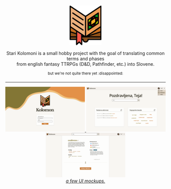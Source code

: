 <p align="center">
  <img src="https://raw.githubusercontent.com/Stari-kolomoni/kolomon-designs/master/static/kolomon-icon-v3.png"
       width="100"
       alt="Stari Kolomoni icon - a colourful tome in warm colours" />
</p>

<p align="center">
    Stari Kolomoni is a small hobby project with the goal of translating common terms and phases <br>
    from english fantasy TTRPGs (D&D, Pathfinder, etc.) into Slovene.
</p>

<p align="center">
    <sup>but we're not quite there yet :disappointed:</sup>
</p>

---

<div align="center">
    <a href="https://github.com/Stari-kolomoni/kolomon-designs">
        <span align="center">
            <img src="https://raw.githubusercontent.com/Stari-kolomoni/kolomon-designs/master/static/login-page-v3.png"
                 width="250" 
                 alt="Stari Kolomoni login page UI mockup" />
        </span>
        <span align="center">
            <img src="https://raw.githubusercontent.com/Stari-kolomoni/kolomon-designs/master/static/MainPage.png"
                 width="250" 
                 alt="Stari Kolomoni dashboard UI mockup" />
        </span>
        <span align="center">
            <img src="https://raw.githubusercontent.com/Stari-kolomoni/kolomon-designs/master/static/Entry_SloMissing.png"
                 width="250" 
                 alt="Stari Kolomoni translation page UI mockup (Slovenian translation missing)" />
        </span>
    </a>
</div>
<div align="center">
    <a href="https://github.com/Stari-kolomoni/kolomon-designs"><i>a few UI mockups.</i></a>
    <br><br>
</div>
